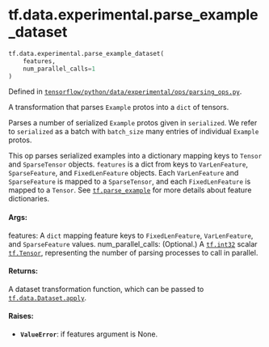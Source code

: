 <div itemscope itemtype="http://developers.google.com/ReferenceObject">
<meta itemprop="name" content="tf.data.experimental.parse_example_dataset" />
<meta itemprop="path" content="Stable" />
</div>

# tf.data.experimental.parse_example_dataset

``` python
tf.data.experimental.parse_example_dataset(
    features,
    num_parallel_calls=1
)
```



Defined in [`tensorflow/python/data/experimental/ops/parsing_ops.py`](/code/stable/tensorflow/python/data/experimental/ops/parsing_ops.py).

A transformation that parses `Example` protos into a `dict` of tensors.

Parses a number of serialized `Example` protos given in `serialized`. We refer
to `serialized` as a batch with `batch_size` many entries of individual
`Example` protos.

This op parses serialized examples into a dictionary mapping keys to `Tensor`
and `SparseTensor` objects. `features` is a dict from keys to `VarLenFeature`,
`SparseFeature`, and `FixedLenFeature` objects. Each `VarLenFeature`
and `SparseFeature` is mapped to a `SparseTensor`, and each
`FixedLenFeature` is mapped to a `Tensor`. See <a href="../../../tf/io/parse_example.md"><code>tf.parse_example</code></a> for more
details about feature dictionaries.

#### Args:

features: A `dict` mapping feature keys to `FixedLenFeature`,
  `VarLenFeature`, and `SparseFeature` values.
num_parallel_calls: (Optional.) A <a href="../../../tf.md#int32"><code>tf.int32</code></a> scalar <a href="../../../tf/Tensor.md"><code>tf.Tensor</code></a>,
   representing the number of parsing processes to call in parallel.


#### Returns:

A dataset transformation function, which can be passed to
<a href="../../../tf/data/Dataset.md#apply"><code>tf.data.Dataset.apply</code></a>.


#### Raises:

* <b>`ValueError`</b>: if features argument is None.